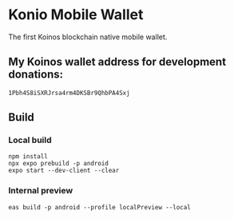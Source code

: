 # Konio Mobile Wallet

The first Koinos blockchain native mobile wallet.

## My Koinos wallet address for development donations:

```
1Pbh4S8iSXRJrsa4rm4DKSBr9QhbPA4Sxj
```

## Build
### Local build
```
npm install
npx expo prebuild -p android
expo start --dev-client --clear
```
### Internal preview
```
eas build -p android --profile localPreview --local
```
